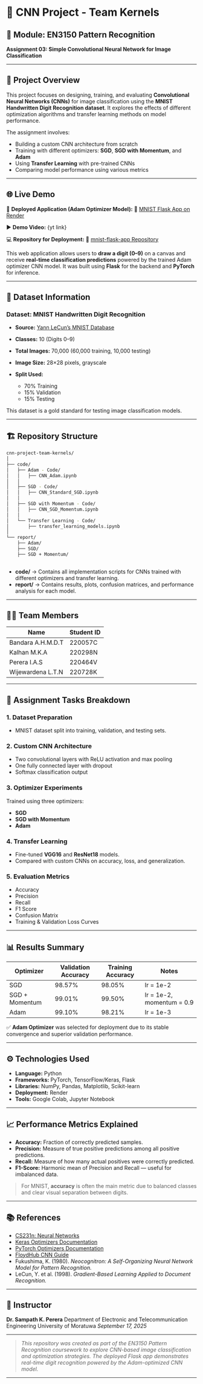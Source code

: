 # 🧠 CNN Project - Team Kernels

## 📘 Module: EN3150 Pattern Recognition

**Assignment 03: Simple Convolutional Neural Network for Image Classification**

---

## 🧾 Project Overview

This project focuses on designing, training, and evaluating **Convolutional Neural Networks (CNNs)** for image classification using the **MNIST Handwritten Digit Recognition dataset**.
It explores the effects of different optimization algorithms and transfer learning methods on model performance.

The assignment involves:

* Building a custom CNN architecture from scratch
* Training with different optimizers: **SGD**, **SGD with Momentum**, and **Adam**
* Using **Transfer Learning** with pre-trained CNNs
* Comparing model performance using various metrics

---

## 🌐 Live Demo

🎯 **Deployed Application (Adam Optimizer Model):**
🔗 [MNIST Flask App on Render](https://mnist-flask-app-ef8w.onrender.com/)

▶️ **Demo Video:**
{yt link}

💻 **Repository for Deployment:**
🔗 [mnist-flask-app Repository](https://github.com/akindu-k/mnist-flask-app.git)

This web application allows users to **draw a digit (0–9)** on a canvas and receive **real-time classification predictions** powered by the trained Adam optimizer CNN model.
It was built using **Flask** for the backend and **PyTorch** for inference.

---

## 🧮 Dataset Information

### **Dataset:** MNIST Handwritten Digit Recognition

* **Source:** [Yann LeCun’s MNIST Database](http://yann.lecun.com/exdb/mnist/)
* **Classes:** 10 (Digits 0–9)
* **Total Images:** 70,000 (60,000 training, 10,000 testing)
* **Image Size:** 28×28 pixels, grayscale
* **Split Used:**

  * 70% Training
  * 15% Validation
  * 15% Testing

This dataset is a gold standard for testing image classification models.

---

## 🏗️ Repository Structure

```bash
cnn-project-team-kernels/
│
├── code/
│   ├── Adam - Code/
│   │   ├── CNN_Adam.ipynb
│   │
│   ├── SGD - Code/
│   │   ├── CNN_Standard_SGD.ipynb
│   │
│   ├── SGD with Momentum - Code/
│   │   ├── CNN_SGD_Momentum.ipynb
│   │
│   └── Transfer Learning - Code/
│       ├── transfer_learning_models.ipynb
│
└── report/
    ├── Adam/
    ├── SGD/
    ├── SGD + Momentum/
    
```

* **code/** → Contains all implementation scripts for CNNs trained with different optimizers and transfer learning.
* **report/** → Contains results, plots, confusion matrices, and performance analysis for each model.

---

## 👨‍💻 Team Members

| Name              | Student ID |
| ----------------- | ---------- |
| Bandara A.H.M.D.T | 220057C    |
| Kalhan M.K.A      | 220298N    |
| Perera I.A.S      | 220464V    |
| Wijewardena L.T.N | 220728K    |

---

## 🧩 Assignment Tasks Breakdown

### 1. Dataset Preparation

* MNIST dataset split into training, validation, and testing sets.

### 2. Custom CNN Architecture

* Two convolutional layers with ReLU activation and max pooling
* One fully connected layer with dropout
* Softmax classification output

### 3. Optimizer Experiments

Trained using three optimizers:

* **SGD**
* **SGD with Momentum**
* **Adam**

### 4. Transfer Learning

* Fine-tuned **VGG16** and **ResNet18** models.
* Compared with custom CNNs on accuracy, loss, and generalization.

### 5. Evaluation Metrics

* Accuracy
* Precision
* Recall
* F1 Score
* Confusion Matrix
* Training & Validation Loss Curves

---

## 📊 Results Summary

| Optimizer      | Validation Accuracy | Training Accuracy | Notes                     |
| -------------- | ------------------- | ----------------- | ------------------------- |
| SGD            | 98.57%              | 98.05%            | lr = 1e-2                 |
| SGD + Momentum | 99.01%              | 99.50%            | lr = 1e-2, momentum = 0.9 |
| Adam           | 99.10%              | 98.21%            | lr = 1e-3                 |

✅ **Adam Optimizer** was selected for deployment due to its stable convergence and superior validation performance.

---

## ⚙️ Technologies Used

* **Language:** Python
* **Frameworks:** PyTorch, TensorFlow/Keras, Flask
* **Libraries:** NumPy, Pandas, Matplotlib, Scikit-learn
* **Deployment:** Render
* **Tools:** Google Colab, Jupyter Notebook

---

## 📈 Performance Metrics Explained

* **Accuracy:** Fraction of correctly predicted samples.
* **Precision:** Measure of true positive predictions among all positive predictions.
* **Recall:** Measure of how many actual positives were correctly predicted.
* **F1-Score:** Harmonic mean of Precision and Recall — useful for imbalanced data.

> For MNIST, **accuracy** is often the main metric due to balanced classes and clear visual separation between digits.

---

## 📚 References

* [CS231n: Neural Networks](https://cs231n.github.io/neural-networks-3/)
* [Keras Optimizers Documentation](https://keras.io/api/optimizers/)
* [PyTorch Optimizers Documentation](https://pytorch.org/docs/stable/optim.html)
* [FloydHub CNN Guide](https://blog.floydhub.com)
* Fukushima, K. (1980). *Neocognitron: A Self-Organizing Neural Network Model for Pattern Recognition.*
* LeCun, Y. et al. (1998). *Gradient-Based Learning Applied to Document Recognition.*

---

## 🧾 Instructor

**Dr. Sampath K. Perera**
Department of Electronic and Telecommunication Engineering
University of Moratuwa
*September 17, 2025*

---

> *This repository was created as part of the EN3150 Pattern Recognition coursework to explore CNN-based image classification and optimization strategies. The deployed Flask app demonstrates real-time digit recognition powered by the Adam-optimized CNN model.*

---

